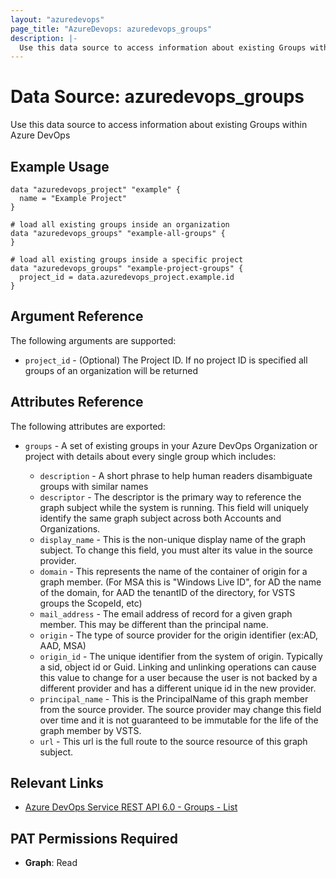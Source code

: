```yaml
---
layout: "azuredevops"
page_title: "AzureDevops: azuredevops_groups"
description: |-
  Use this data source to access information about existing Groups within Azure DevOps
---
```


# Data Source: azuredevops_groups

Use this data source to access information about existing Groups within Azure DevOps

## Example Usage

```hcl
data "azuredevops_project" "example" {
  name = "Example Project"
}

# load all existing groups inside an organization
data "azuredevops_groups" "example-all-groups" {
}

# load all existing groups inside a specific project
data "azuredevops_groups" "example-project-groups" {
  project_id = data.azuredevops_project.example.id
}
```

## Argument Reference

The following arguments are supported:

- `project_id` - (Optional) The Project ID. If no project ID is specified all groups of an organization will be returned

## Attributes Reference

The following attributes are exported:

- `groups` - A set of existing groups in your Azure DevOps Organization or project with details about every single group which includes:

  - `description` - A short phrase to help human readers disambiguate groups with similar names
  - `descriptor` - The descriptor is the primary way to reference the graph subject while the system is running. This field will uniquely identify the same graph subject across both Accounts and Organizations.
  - `display_name` - This is the non-unique display name of the graph subject. To change this field, you must alter its value in the source provider.
  - `domain` - This represents the name of the container of origin for a graph member. (For MSA this is "Windows Live ID", for AD the name of the domain, for AAD the tenantID of the directory, for VSTS groups the ScopeId, etc)
  - `mail_address` - The email address of record for a given graph member. This may be different than the principal name.
  - `origin` - The type of source provider for the origin identifier (ex:AD, AAD, MSA)
  - `origin_id` - The unique identifier from the system of origin. Typically a sid, object id or Guid. Linking and unlinking operations can cause this value to change for a user because the user is not backed by a different provider and has a different unique id in the new provider.
  - `principal_name` - This is the PrincipalName of this graph member from the source provider. The source provider may change this field over time and it is not guaranteed to be immutable for the life of the graph member by VSTS.
  - `url` - This url is the full route to the source resource of this graph subject.

## Relevant Links

- [Azure DevOps Service REST API 6.0 - Groups - List](https://docs.microsoft.com/en-us/rest/api/azure/devops/graph/groups/list?view=azure-devops-rest-6.0)

## PAT Permissions Required

- **Graph**: Read
